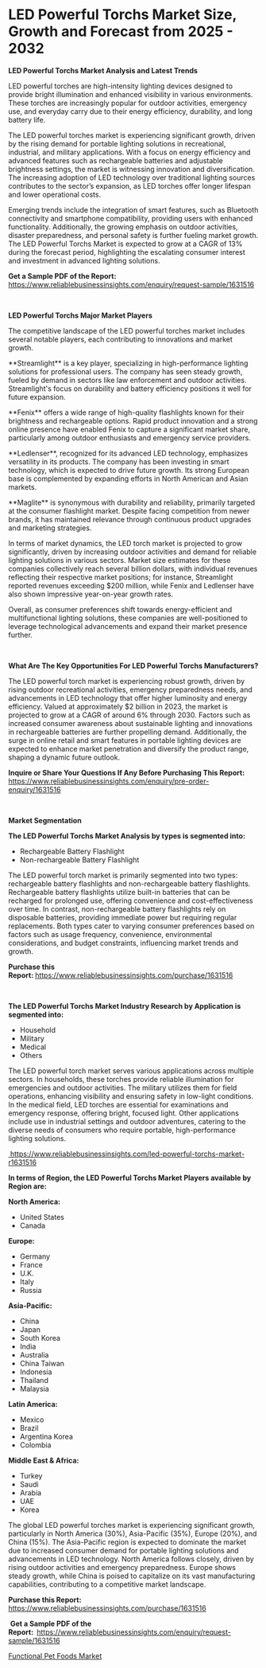 <p><h1>LED Powerful Torchs Market Size, Growth and Forecast from 2025 - 2032</h1></p><p><strong>LED Powerful Torchs Market Analysis and Latest Trends</strong></p>
<p><p>LED powerful torches are high-intensity lighting devices designed to provide bright illumination and enhanced visibility in various environments. These torches are increasingly popular for outdoor activities, emergency use, and everyday carry due to their energy efficiency, durability, and long battery life.</p><p>The LED powerful torches market is experiencing significant growth, driven by the rising demand for portable lighting solutions in recreational, industrial, and military applications. With a focus on energy efficiency and advanced features such as rechargeable batteries and adjustable brightness settings, the market is witnessing innovation and diversification. The increasing adoption of LED technology over traditional lighting sources contributes to the sector’s expansion, as LED torches offer longer lifespan and lower operational costs. </p><p>Emerging trends include the integration of smart features, such as Bluetooth connectivity and smartphone compatibility, providing users with enhanced functionality. Additionally, the growing emphasis on outdoor activities, disaster preparedness, and personal safety is further fueling market growth. The LED Powerful Torchs Market is expected to grow at a CAGR of 13% during the forecast period, highlighting the escalating consumer interest and investment in advanced lighting solutions.</p></p>
<p><strong>Get a Sample PDF of the Report:&nbsp;</strong> <a href="https://www.reliablebusinessinsights.com/enquiry/request-sample/1631516?utm_campaign=2983&utm_medium=2&utm_source=Github&utm_content=ia&utm_term=29032025&utm_id=led-powerful-torchs">https://www.reliablebusinessinsights.com/enquiry/request-sample/1631516</a></p>
<p>&nbsp;</p>
<p><strong>LED Powerful Torchs Major Market Players</strong></p>
<p><p>The competitive landscape of the LED powerful torches market includes several notable players, each contributing to innovations and market growth. </p><p>**Streamlight** is a key player, specializing in high-performance lighting solutions for professional users. The company has seen steady growth, fueled by demand in sectors like law enforcement and outdoor activities. Streamlight's focus on durability and battery efficiency positions it well for future expansion.</p><p>**Fenix** offers a wide range of high-quality flashlights known for their brightness and rechargeable options. Rapid product innovation and a strong online presence have enabled Fenix to capture a significant market share, particularly among outdoor enthusiasts and emergency service providers.</p><p>**Ledlenser**, recognized for its advanced LED technology, emphasizes versatility in its products. The company has been investing in smart technology, which is expected to drive future growth. Its strong European base is complemented by expanding efforts in North American and Asian markets.</p><p>**Maglite** is synonymous with durability and reliability, primarily targeted at the consumer flashlight market. Despite facing competition from newer brands, it has maintained relevance through continuous product upgrades and marketing strategies.</p><p>In terms of market dynamics, the LED torch market is projected to grow significantly, driven by increasing outdoor activities and demand for reliable lighting solutions in various sectors. Market size estimates for these companies collectively reach several billion dollars, with individual revenues reflecting their respective market positions; for instance, Streamlight reported revenues exceeding $200 million, while Fenix and Ledlenser have also shown impressive year-on-year growth rates.</p><p>Overall, as consumer preferences shift towards energy-efficient and multifunctional lighting solutions, these companies are well-positioned to leverage technological advancements and expand their market presence further.</p></p>
<p>&nbsp;</p>
<p><strong>What Are The Key Opportunities For LED Powerful Torchs Manufacturers?</strong></p>
<p><p>The LED powerful torch market is experiencing robust growth, driven by rising outdoor recreational activities, emergency preparedness needs, and advancements in LED technology that offer higher luminosity and energy efficiency. Valued at approximately $2 billion in 2023, the market is projected to grow at a CAGR of around 6% through 2030. Factors such as increased consumer awareness about sustainable lighting and innovations in rechargeable batteries are further propelling demand. Additionally, the surge in online retail and smart features in portable lighting devices are expected to enhance market penetration and diversify the product range, shaping a dynamic future outlook.</p></p>
<p><strong>Inquire or Share Your Questions If Any Before Purchasing This Report:</strong> <a href="https://www.reliablebusinessinsights.com/enquiry/pre-order-enquiry/1631516?utm_campaign=2983&utm_medium=2&utm_source=Github&utm_content=ia&utm_term=29032025&utm_id=led-powerful-torchs">https://www.reliablebusinessinsights.com/enquiry/pre-order-enquiry/1631516</a></p>
<p>&nbsp;</p>
<p><strong>Market Segmentation</strong></p>
<p><strong>The LED Powerful Torchs Market Analysis by types is segmented into:</strong></p>
<p><ul><li>Rechargeable Battery Flashlight</li><li>Non-rechargeable Battery Flashlight</li></ul></p>
<p><p>The LED powerful torch market is primarily segmented into two types: rechargeable battery flashlights and non-rechargeable battery flashlights. Rechargeable battery flashlights utilize built-in batteries that can be recharged for prolonged use, offering convenience and cost-effectiveness over time. In contrast, non-rechargeable battery flashlights rely on disposable batteries, providing immediate power but requiring regular replacements. Both types cater to varying consumer preferences based on factors such as usage frequency, convenience, environmental considerations, and budget constraints, influencing market trends and growth.</p></p>
<p><strong>Purchase this Report:&nbsp;</strong><a href="https://www.reliablebusinessinsights.com/purchase/1631516?utm_campaign=2983&utm_medium=2&utm_source=Github&utm_content=ia&utm_term=29032025&utm_id=led-powerful-torchs">https://www.reliablebusinessinsights.com/purchase/1631516</a></p>
<p>&nbsp;</p>
<p><strong>The LED Powerful Torchs Market Industry Research by Application is segmented into:</strong></p>
<p><ul><li>Household</li><li>Military</li><li>Medical</li><li>Others</li></ul></p>
<p><p>The LED powerful torch market serves various applications across multiple sectors. In households, these torches provide reliable illumination for emergencies and outdoor activities. The military utilizes them for field operations, enhancing visibility and ensuring safety in low-light conditions. In the medical field, LED torches are essential for examinations and emergency response, offering bright, focused light. Other applications include use in industrial settings and outdoor adventures, catering to the diverse needs of consumers who require portable, high-performance lighting solutions.</p></p>
<p><a href="https://www.reliablebusinessinsights.com/led-powerful-torchs-market-r1631516?utm_campaign=2983&utm_medium=2&utm_source=Github&utm_content=ia&utm_term=29032025&utm_id=led-powerful-torchs">&nbsp;https://www.reliablebusinessinsights.com/led-powerful-torchs-market-r1631516</a></p>
<p><strong>In terms of Region, the LED Powerful Torchs Market Players available by Region are:</strong></p>
<p>
    <p> <strong> North America: </strong>
        <ul>
            <li>United States</li>
            <li>Canada</li>
        </ul>
        </p> 
    <p> <strong> Europe: </strong>
        <ul>
            <li>Germany</li>
            <li>France</li>
            <li>U.K.</li>
            <li>Italy</li>
            <li>Russia</li>
        </ul>
        </p> 
    <p> <strong> Asia-Pacific: </strong>
        <ul>
            <li>China</li>
            <li>Japan</li>
            <li>South Korea</li>
            <li>India</li>
            <li>Australia</li>
            <li>China Taiwan</li>
            <li>Indonesia</li>
            <li>Thailand</li>
            <li>Malaysia</li>
        </ul>
        </p> 
    <p> <strong> Latin America: </strong>
        <ul>
            <li>Mexico</li>
            <li>Brazil</li>
            <li>Argentina Korea</li>
            <li>Colombia</li>
        </ul>
        </p> 
    <p> <strong> Middle East & Africa: </strong>
        <ul>
            <li>Turkey</li>
            <li>Saudi</li>
            <li>Arabia</li>
            <li>UAE</li>
            <li>Korea</li>
        </ul>
    </p>
    </p>
<p><p>The global LED powerful torches market is experiencing significant growth, particularly in North America (30%), Asia-Pacific (35%), Europe (20%), and China (15%). The Asia-Pacific region is expected to dominate the market due to increased consumer demand for portable lighting solutions and advancements in LED technology. North America follows closely, driven by rising outdoor activities and emergency preparedness. Europe shows steady growth, while China is poised to capitalize on its vast manufacturing capabilities, contributing to a competitive market landscape.</p></p>
<p><strong>Purchase this Report: </strong><a href="https://www.reliablebusinessinsights.com/purchase/1631516?utm_campaign=2983&utm_medium=2&utm_source=Github&utm_content=ia&utm_term=29032025&utm_id=led-powerful-torchs">https://www.reliablebusinessinsights.com/purchase/1631516</a></p>
<p>&nbsp;<strong>Get a Sample PDF of the Report:&nbsp;&nbsp;</strong><a href="https://www.reliablebusinessinsights.com/enquiry/request-sample/1631516?utm_campaign=2983&utm_medium=2&utm_source=Github&utm_content=ia&utm_term=29032025&utm_id=led-powerful-torchs">https://www.reliablebusinessinsights.com/enquiry/request-sample/1631516</a></p>
<p><strong></strong></p>
<p><p><a href="https://github.com/shewlisapsai/Market-Research-Report-List-1/blob/main/functional-pet-foods-market.md?utm_campaign=2983&utm_medium=2&utm_source=Github&utm_content=ia&utm_term=29032025&utm_id=led-powerful-torchs">Functional Pet Foods Market</a></p></p>
